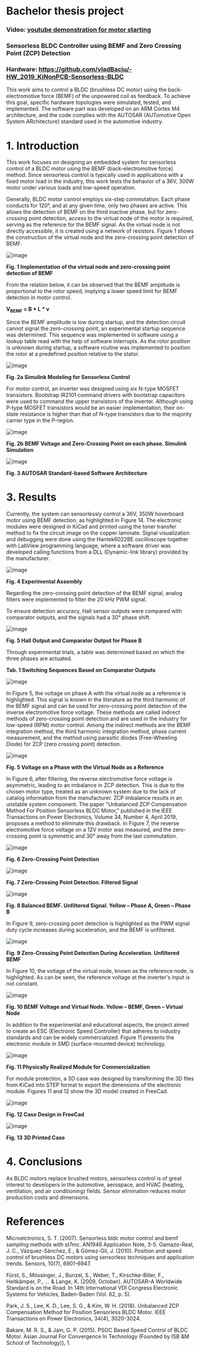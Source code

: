 # Bachelor thesis project

### Video: [youtube demonstration for motor starting](https://www.youtube.com/watch?v=OzBrSzkHfI8&ab_channel=Ataraxy)

### Sensorless BLDC Controller using BEMF and Zero Crossing Point (ZCP) Detection

### Hardware: https://github.com/vladBaciu/-HW_2019_KiNonPCB-Sensorless-BLDC

This work aims to control a BLDC (brushless DC motor) using the back-electromotive force (BEMF) of the unpowered coil as feedback. To achieve this goal, specific hardware topologies were simulated, tested, and implemented. The software part was developed on an ARM Cortex M4 architecture, and the code complies with the AUTOSAR (AUTomotive Open System ARchitecture) standard used in the automotive industry.

# 1. Introduction

This work focuses on designing an embedded system for sensorless control of a BLDC motor using the BEMF (back-electromotive force) method. Since sensorless control is typically used in applications with a fixed motor load in the industry, this work tests the behavior of a 36V, 300W motor under various loads and low-speed operation.

Generally, BLDC motor control employs six-step commutation. Each phase conducts for 120°, and at any given time, only two phases are active. This allows the detection of BEMF on the third inactive phase, but for zero-crossing point detection, access to the virtual node of the motor is required, serving as the reference for the BEMF signal. As the virtual node is not directly accessible, it is created using a network of resistors. Figure 1 shows the construction of the virtual node and the zero-crossing point detection of BEMF.

![image](https://user-images.githubusercontent.com/24388880/153602152-070da2fc-dd5c-455d-8a6a-2e212eee148e.png)

**Fig. 1 Implementation of the virtual node and zero-crossing point detection of BEMF**

From the relation below, it can be observed that the BEMF amplitude is proportional to the rotor speed, implying a lower speed limit for BEMF detection in motor control.

**V<sub>BEMF</sub> = B * L * v**

Since the BEMF amplitude is low during startup, and the detection circuit cannot signal the zero-crossing point, an experimental startup sequence was determined. This sequence was implemented in software using a lookup table read with the help of software interrupts. As the rotor position is unknown during startup, a software routine was implemented to position the rotor at a predefined position relative to the stator.

![image](https://user-images.githubusercontent.com/24388880/153603005-ef8fe3c8-750e-42d6-a287-8a6d75c07936.png)

**Fig. 2a Simulink Modeling for Sensorless Control**

For motor control, an inverter was designed using six N-type MOSFET transistors. Bootstrap IR2101 command drivers with bootstrap capacitors were used to command the upper transistors of the inverter. Although using P-type MOSFET transistors would be an easier implementation, their on-state resistance is higher than that of N-type transistors due to the majority carrier type in the P-region.

![image](https://user-images.githubusercontent.com/24388880/153603072-65890214-c291-4284-84a8-d4f80b8e6f94.png)

**Fig. 2b BEMF Voltage and Zero-Crossing Point on each phase. Simulink Simulation**

![image](https://user-images.githubusercontent.com/24388880/153603184-962c2906-b3e2-43b8-b40d-ecfc5195c557.png)

**Fig. 3 AUTOSAR Standard-based Software Architecture**

# 3. Results

Currently, the system can sensorlessly control a 36V, 350W hoverboard motor using BEMF detection, as highlighted in Figure 14. The electronic modules were designed in KiCad and printed using the toner transfer method to fix the circuit image on the copper laminate. Signal visualization and debugging were done using the Hantek6022BE oscilloscope together with LabView programming language, where a software driver was developed calling functions from a DLL (Dynamic-link library) provided by the manufacturer.

![image](https://user-images.githubusercontent.com/24388880/153603255-8e72aeb5-21f0-4b49-8d7d-e7eb49b3b4a1.png)

**Fig. 4 Experimental Assembly**

Regarding the zero-crossing point detection of the BEMF signal, analog filters were implemented to filter the 20 kHz PWM signal.

To ensure detection accuracy, Hall sensor outputs were compared with comparator outputs, and the signals had a 30° phase shift.

![image](https://user-images.githubusercontent.com/24388880/153603467-2fdb3206-2092-4eba-92e2-1f12034b9835.png)

**Fig. 5 Hall Output and Comparator Output for Phase B**

Through experimental trials, a table was determined based on which the three phases are actuated.

**Tab. 1 Switching Sequences Based on Comparator Outputs**

![image](https://user-images.githubusercontent.com/24388880/153603622-c824940b-3502-430e-b446-816e3bc04158.png)

In Figure 5, the voltage on phase A with the virtual node as a reference is highlighted. This signal is known in the literature as the third harmonic of the BEMF signal and can be used for zero-crossing point detection of the inverse electromotive force voltage. These methods are called indirect methods of zero-crossing point detection and are used in the industry for low-speed (RPM) motor control. Among the indirect methods are the BEMF integration method, the third harmonic integration method, phase current measurement, and the method using parasitic diodes (Free-Wheeling Diode) for ZCP (zero crossing point) detection.

![image](https://user-images.githubusercontent.com/24388880/153603802-7dbf2648-b808-4ee6-ae4e-e6149e4860f8.png)

**Fig. 5 Voltage on a Phase with the Virtual Node as a Reference**

In Figure 6, after filtering, the reverse electromotive force voltage is asymmetric, leading to an imbalance in ZCP detection. This is due to the chosen motor type, treated as an unknown system due to the lack of catalog information from the manufacturer. ZCP imbalance results in an unstable system component. The paper "Unbalanced ZCP Compensation Method For Position Sensorless BLDC Motor," published in the IEEE Transactions on Power Electronics, Volume 34, Number 4, April 2019, proposes a method to eliminate this drawback. In Figure 7, the reverse electromotive force voltage on a 12V motor was measured, and the zero-crossing point is symmetric and 30° away from the last commutation.

![image](https://user-images.githubusercontent.com/24388880/153603960-ef6a4552-d4cc-4521-a38f-7d00db4db879.png)

**Fig. 6 Zero-Crossing Point Detection**

![image](https://user-images.githubusercontent.com/24388880/153604105-ef760424-524d-4070-a8c4-63920c0fcdb9.png)

**Fig. 7 Zero-Crossing Point Detection. Filtered Signal**

![image](https://user-images.githubusercontent.com/24388880/153604166-9da9df7e-9dde-43fd-a476-22e474416112.png)

**Fig. 8 Balanced BEMF. Unfiltered Signal. Yellow – Phase A, Green – Phase B**

In Figure 9, zero-crossing point detection is highlighted as the PWM signal duty cycle increases during acceleration, and the BEMF is unfiltered.

![image](https://user-images.githubusercontent.com/24388880/153604291-57538fc2-75d9-4f16-a323-4be021ee4e14.png)

**Fig. 9 Zero-Crossing Point Detection During Acceleration. Unfiltered BEMF**

In Figure 10, the voltage of the virtual node, known as the reference node, is highlighted. As can be seen, the reference voltage at the inverter's input is not constant.

![image](https://user-images.githubusercontent.com/24388880/153604401-13f75a84-936f-4718-a3f1-7776164aff5c.png)

**Fig. 10 BEMF Voltage and Virtual Node. Yellow – BEMF, Green – Virtual Node**

In addition to the experimental and educational aspects, the project aimed to create an ESC (Electronic Speed Controller) that adheres to industry standards and can be widely commercialized. Figure 11 presents the electronic module in SMD (surface-mounted device) technology.

![image](https://user-images.githubusercontent.com/24388880/153604481-4e73504c-ae69-445f-b3ba-b4d65bc7333e.png)

**Fig. 11 Physically Realized Module for Commercialization**

For module protection, a 3D case was designed by transforming the 3D files from KiCad into STEP format to export the dimensions of the electronic module. Figures 11 and 12 show the 3D model created in FreeCad.

![image](https://user-images.githubusercontent.com/24388880/153604605-8c82ea52-e4ac-4589-9d25-3ae0a3b21fc3.png)

**Fig. 12 Case Design in FreeCad**

![image](https://user-images.githubusercontent.com/24388880/153604698-e45bb6a8-c942-4c1b-9360-761db2c0397a.png)

**Fig. 13 3D Printed Case**

# 4. Conclusions

As BLDC motors replace brushed motors, sensorless control is of great interest to developers in the automotive, aerospace, and HVAC (heating, ventilation, and air conditioning) fields. Sensor elimination reduces motor production costs and dimensions.

# References

Microelctronics, S. T. (2007). Sensorless bldc motor control and bemf sampling methods with st7mc. AN1946 Application Note, 3-5.
Gamazo-Real, J. C., Vázquez-Sánchez, E., & Gómez-Gil, J. (2010). Position and speed control of brushless DC motors using sensorless techniques and application trends. Sensors, 10(7), 6901-6947.

Fürst, S., Mössinger, J., Bunzel, S., Weber, T., Kirschke-Biller, F., Heitkämper, P., ... & Lange, K. (2009, October). AUTOSAR–A Worldwide Standard is on the Road. In 14th International VDI Congress Electronic Systems for Vehicles, Baden-Baden (Vol. 62, p. 5).

Park, J. S., Lee, K. D., Lee, S. G., & Kim, W. H. (2018). Unbalanced ZCP Compensation Method for Position Sensorless BLDC Motor. IEEE Transactions on Power Electronics, 34(4), 3020-3024.

Bakare, M. R. S., & Jain, G. P. (2015). PSOC Based Speed Control of BLDC Motor. Asian Journal For Convergence In Technology (Founded by ISB &M School of Technology)), 1.



